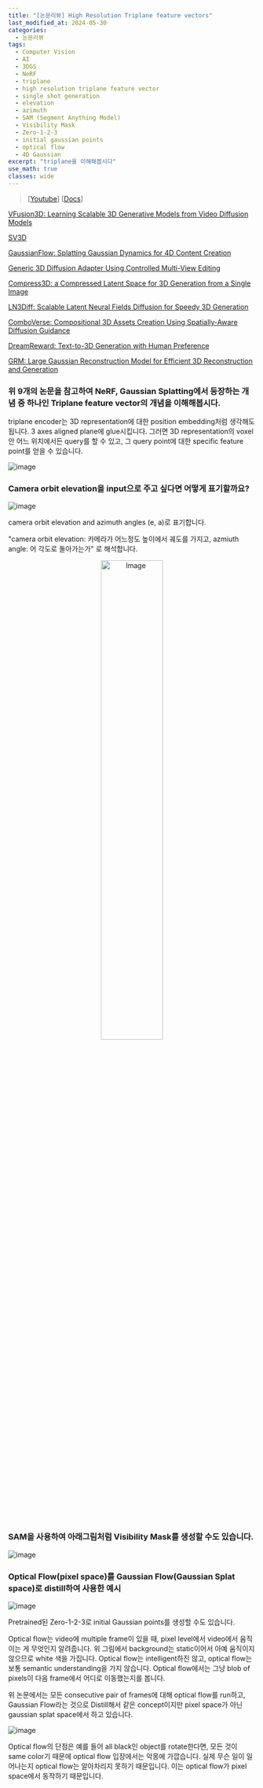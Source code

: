 ```yaml
---
title: "[논문리뷰] High Resolution Triplane feature vectors"
last_modified_at: 2024-05-30
categories:
  - 논문리뷰
tags:
  - Computer Vision
  - AI
  - 3DGS
  - NeRF
  - triplane
  - high resolution triplane feature vector
  - single shot generation
  - elevation
  - azimuth
  - SAM (Segment Anything Model)
  - Visibility Mask
  - Zero-1-2-3
  - initial gaussian points
  - optical flow
  - 4D Gaussian
excerpt: "triplane을 이해해봅시다"
use_math: true
classes: wide
---
```


> [[Youtube](https://www.youtube.com/watch?v=IsRHGf2rGCs)] [[Docs](https://github.com/hu-po/docs)]

[VFusion3D: Learning Scalable 3D Generative Models from Video Diffusion Models](https://arxiv.org/pdf/2403.12034.pdf)

[SV3D](https://arxiv.org/pdf/2403.12008.pdf)

[GaussianFlow: Splatting Gaussian Dynamics for 4D Content Creation](https://arxiv.org/pdf/2403.12365.pdf)

[Generic 3D Diffusion Adapter Using Controlled Multi-View Editing](https://arxiv.org/pdf/2403.12032.pdf)

[Compress3D: a Compressed Latent Space for 3D Generation from a Single Image](https://arxiv.org/pdf/2403.13524.pdf)

[LN3Diff: Scalable Latent Neural Fields Diffusion for Speedy 3D Generation](https://arxiv.org/pdf/2403.12019.pdf)

[ComboVerse: Compositional 3D Assets Creation Using Spatially-Aware Diffusion Guidance](https://arxiv.org/pdf/2403.12409.pdf)

[DreamReward: Text-to-3D Generation with Human Preference](https://arxiv.org/pdf/2403.14613.pdf)

[GRM: Large Gaussian Reconstruction Model for Efficient 3D Reconstruction and Generation](https://arxiv.org/pdf/2403.14621.pdf)

### 위 9개의 논문을 참고하여 NeRF, Gaussian Splatting에서 등장하는 개념 중 하나인 Triplane feature vector의 개념을 이해해봅시다.

triplane encoder는 3D representation에 대한 position embedding처럼 생각해도 됩니다. 3 axes aligned plane에 glue시킵니다. 그러면 3D representation의 voxel 안 어느 위치에서든 query를 할 수 있고, 그 query point에 대한 specific feature point를 얻을 수 있습니다.

![image](https://github.com/sandokim/sandokim.github.io/assets/74639652/e688385d-5b7c-4371-9c9f-72d5937c493c)

### Camera orbit elevation을 input으로 주고 싶다면 어떻게 표기할까요?

![image](https://github.com/sandokim/sandokim.github.io/assets/74639652/48ff129b-5b3c-41be-94d0-8172c04e4c53)

camera orbit elevation and azimuth angles (e, a)로 표기합니다.

"camera orbit elevation: 카메라가 어느정도 높이에서 궤도를 가지고, azmiuth angle: 어 각도로 돌아가는가" 로 해석합니다.

<p align="center">
  <img src="https://github.com/sandokim/sandokim.github.io/assets/74639652/7e3cbdf5-f128-4959-a929-fc5c07ed1f52" alt="Image" width="50%" hight="50%">
</p>

### SAM을 사용하여 아래그림처럼 Visibility Mask를 생성할 수도 있습니다.

![image](https://github.com/sandokim/sandokim.github.io/assets/74639652/173c2c3f-d532-46cb-8af8-ec7ab9ec062d)


### Optical Flow(pixel space)를 Gaussian Flow(Gaussian Splat space)로 distill하여 사용한 예시

![image](https://github.com/sandokim/sandokim.github.io/assets/74639652/4401bd3b-e1c3-4b7d-bd2d-3596c113cd69)

Pretrained된 Zero-1-2-3로 initial Gaussian points를 생성할 수도 있습니다.

Optical flow는 video에 multiple frame이 있을 때, pixel level에서 video에서 움직이는 게 무엇인지 알려줍니다. 위 그림에서 background는 static이어서 아예 움직이지 않으므로 white 색을 가집니다. Optical flow는 intelligent하진 않고, optical flow는 보통 semantic understanding을 가지 않습니다. Optical flow에서는 그냥 blob of pixels이 다음 frame에서 어디로 이동했는지를 봅니다.

위 논문에서는 모든 consecutive pair of frames에 대해 optical flow를 run하고, Gaussian Flow라는 것으로 Distill해서 같은 concept이지만 pixel space가 아닌 gaussian splat space에서 하고 있습니다.

![image](https://github.com/sandokim/sandokim.github.io/assets/74639652/fd0abe38-a110-430e-8d12-cdfda0b9b8ad)

Optical flow의 단점은 예를 들어 all black인 object를 rotate한다면, 모든 것이 same color기 때문에 optical flow 입장에서는 악몽에 가깝습니다. 실제 무슨 일이 일어나는지 optical flow는 알아차리지 못하기 때문입니다. 이는 optical flow가 pixel space에서 동작하기 때문입니다.
















